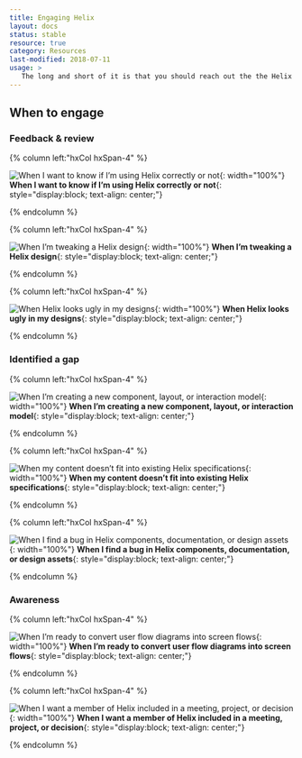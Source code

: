 ```yaml
---
title: Engaging Helix
layout: docs
status: stable
resource: true
category: Resources
last-modified: 2018-07-11
usage: >
   The long and short of it is that you should reach out the the Helix team anytime the team might be helpful to you, but it’s not always easy to know what that is. Use the following scenarios as a guide for when you should contact the Helix team
---
```


## When to engage

<section class="static-section" markdown="1">

### Feedback & review

<div class="hxRow" markdown="1">

{% column left:"hxCol hxSpan-4" %}

![When I want to know if I’m using Helix correctly or not]({{site.url}}/assets/images/resources/engaging-helix/feedback-and-review-using-helix-correctly.png){: width="100%"}
**When I want to know if I’m using Helix correctly or not**{: style="display:block; text-align: center;"}

{% endcolumn %}

{% column left:"hxCol hxSpan-4" %}

![When I’m tweaking a Helix design]({{site.url}}/assets/images/resources/engaging-helix/feedback-and-review-tweaking-helix.png){: width="100%"}
**When I’m tweaking a Helix design**{: style="display:block; text-align: center;"}

{% endcolumn %}

{% column left:"hxCol hxSpan-4" %}

![When Helix looks ugly in my designs]({{site.url}}/assets/images/resources/engaging-helix/feedback-and-review-helix-looks-ugly.png){: width="100%"}
**When Helix looks ugly in my designs**{: style="display:block; text-align: center;"}

{% endcolumn %}

</div>

</section>

<section class="static-section" markdown="1">

### Identified a gap

<div class="hxRow" markdown="1">

{% column left:"hxCol hxSpan-4" %}

![When I’m creating a new component, layout, or interaction model]({{site.url}}/assets/images/resources/engaging-helix/identified-a-gap-creating-something-new.png){: width="100%"}
**When I’m creating a new component, layout, or interaction model**{: style="display:block; text-align: center;"}

{% endcolumn %}

{% column left:"hxCol hxSpan-4" %}

![When my content doesn’t fit into existing Helix specifications]({{site.url}}/assets/images/resources/engaging-helix/identified-a-gap-content-does-not-fit.png){: width="100%"}
**When my content doesn’t fit into existing Helix specifications**{: style="display:block; text-align: center;"}

{% endcolumn %}

{% column left:"hxCol hxSpan-4" %}

![When I find a bug in Helix components, documentation, or design assets]({{site.url}}/assets/images/resources/engaging-helix/identified-a-gap-found-a-bug.png){: width="100%"}
**When I find a bug in Helix components, documentation, or design assets**{: style="display:block; text-align: center;"}

{% endcolumn %}

</div>

</section>

<section class="static-section" markdown="1">

### Awareness

<div class="hxRow" markdown="1">

{% column left:"hxCol hxSpan-4" %}

![When I’m ready to convert user flow diagrams into screen flows]({{site.url}}/assets/images/resources/engaging-helix/awareness-ready-to-design.png){: width="100%"}
**When I’m ready to convert user flow diagrams into screen flows**{: style="display:block; text-align: center;"}

{% endcolumn %}

{% column left:"hxCol hxSpan-4" %}

![When I want a member of Helix included in a meeting, project, or decision]({{site.url}}/assets/images/resources/engaging-helix/awareness-include-helix-member.png){: width="100%"}
**When I want a member of Helix included in a meeting, project, or decision**{: style="display:block; text-align: center;"}

{% endcolumn %}

</div>

</section>